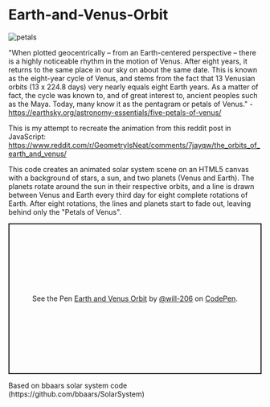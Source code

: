 # Earth-and-Venus-Orbit
![petals](https://user-images.githubusercontent.com/20939293/236384715-1a3ff899-4b3e-4add-932d-810d6f190734.gif)

"When plotted geocentrically – from an Earth-centered perspective – there is a highly noticeable rhythm in the motion of Venus. After eight years, it returns to the same place in our sky on about the same date. This is known as the eight-year cycle of Venus, and stems from the fact that 13 Venusian orbits (13 x 224.8 days) very nearly equals eight Earth years. As a matter of fact, the cycle was known to, and of great interest to, ancient peoples such as the Maya. Today, many know it as the pentagram or petals of Venus." - https://earthsky.org/astronomy-essentials/five-petals-of-venus/

This is my attempt to recreate the animation from this reddit post in JavaScript:
https://www.reddit.com/r/GeometryIsNeat/comments/7jayqw/the_orbits_of_earth_and_venus/

This code creates an animated solar system scene on an HTML5 canvas with a background of stars, a sun, and two planets (Venus and Earth). The planets rotate around the sun in their respective orbits, and a line is drawn between Venus and Earth every third day for eight complete rotations of Earth. After eight rotations, the lines and planets start to fade out, leaving behind only the "Petals of Venus".

<p class="codepen" data-height="300" data-default-tab="html,result" data-slug-hash="PoyOBdJ" data-user="will-206" style="height: 300px; box-sizing: border-box; display: flex; align-items: center; justify-content: center; border: 2px solid; margin: 1em 0; padding: 1em;">
  <span>See the Pen <a href="https://codepen.io/will-206/pen/PoyOBdJ">
  Earth and Venus Orbit</a> by <a href="https://codepen.io/will-206">@will-206</a>
  on <a href="https://codepen.io">CodePen</a>.</span>
</p>
Based on bbaars solar system code (https://github.com/bbaars/SolarSystem)

